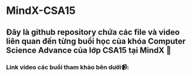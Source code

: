 # MindX-CSA15
## Đây là github repository chứa các file và video liên quan đến từng buổi học của khóa Computer Science Advance của lớp CSA15 tại MindX 📖
### Link video các buổi tham khảo bên dưới📹:
